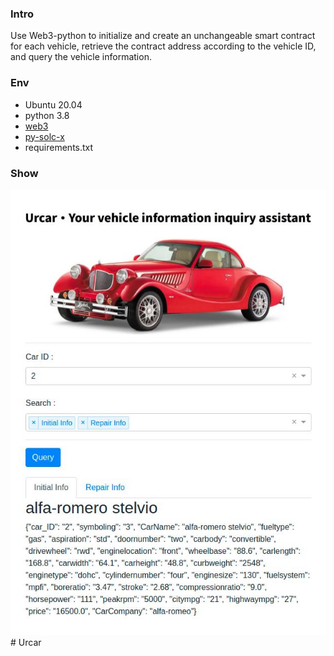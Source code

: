 ### Intro
Use Web3-python to initialize and create an unchangeable smart contract for each vehicle, retrieve the contract address according to the vehicle ID, and query the vehicle information.

### Env
- Ubuntu 20.04
- python 3.8
- [web3](https://web3py.readthedocs.io/en/stable/quickstart.html#test-provider)
- [py-solc-x](https://web3py.readthedocs.io/en/stable/contracts.html)
- requirements.txt

### Show
![web page](assets/show.jpg)# Urcar
